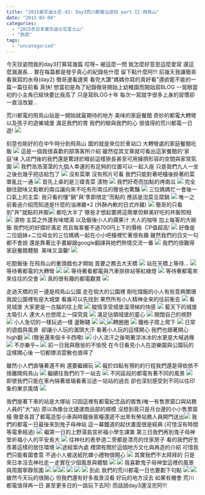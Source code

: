 ```yaml
---
title: "2015東京迪士尼-43: Day3荒川都電沿途玩 part II-飛鳥山"
date: "2015-03-04"
categories: 
  - "2015冬日本東京迪士尼富士山"
  - "旅遊"
tags: 
  - "uncategoried"
---
```


今天玟姿問我的day3打算寫幾篇 哎呀~ 被這麼一問 我怎麼好意思這麼愛寫 還這麼漏漏長... 實在每篇都是發乎真心的紀錄些什麼 留下點什麼阿!!! 前幾天我讓徹哥看我寫的水母(day2) 徹哥邊看邊笑 看完大讚"媽媽你寫的真好看"還欲罷不能的一篇一篇往前看 真快! 想當初是為了紀錄徹哥開始上幼稚園而開始寫BLOG 一晃眼當初的小主角已經快要比我高了 只是寫BLOG十年 每次一寫就字很多上身的習慣卻一直沒改變...

荒川都電的飛鳥山站是一開始就最期待的地方 美味的家庭餐館 奇妙的都電大轉彎 以及孩子的遊樂城堡 滿足我們的胃 我們的眼與我們的心 很值得的荒川都電一日遊! ![](images/16327197108_7e5f3b8469.jpg)

刻意也剛好的在中午時分到飛鳥山 圖的就是來位於車站口 大轉彎處的家庭餐館吃飯 [![](images/16514962625_f44f9dfdd8.jpg)](http://flickr.com/photos/33703965@N00/16514962625) 這是一個我很喜歡的部落客所介紹 雖然從其文章就可看出這家餐館的'家庭'味 入店門後的我們還是驚訝於眼前這樣狹長甚至可用擁擠形容的空間與家常氛圍 ![](images/16508519612_2bd52799ab.jpg) 我們浩浩蕩蕩的九個人幸運的有足夠的位置可以一起入座 只是我們九人一坐之後也幾乎把店給包了 ![](images/16509536505_56d6e457cc.jpg) 沒有菜單 沒有照片可看 我們只能對著吧檯後掛著的菜單亂比一通 ![](images/16559108952_f40eafd48e.jpg) 首先上桌的是三碟青菜 漬物 [![](images/16559100642_9768810e7e.jpg)](http://flickr.com/photos/33703965@N00/16559100642) 我們好奇而加點的烤南瓜 ![](images/16559106052_37c91656d9.jpg) 完全鎖住甜味又鬆軟的南瓜讓向來不吃有形南瓜的徹爸也驚豔 ![](images/16372757110_e691ae2b5a.jpg) 三位媽媽忙一會後一口氣上的主菜: 我只看的懂"鍋"與'季節限定"而點的 應該是泡菜豆腐鍋 ![](images/16513249191_86b0a08c74.jpg) 唯一之前看過介紹而知道是什麼的油淋雞\*2 (外酥內軟的日式炸雞) [![](images/16372745230_d3fa188512.jpg)](http://flickr.com/photos/33703965@N00/16372745230) 徹哥的只看到"丼"就點的丼販![](images/16560208505_4ebff1762f.jpg) 都吃大半了 徹爸才想起要將這簡單但鮮美好吃的丼飯照相 ![](images/16372742990_3f2273acaf.jpg) 漬物 主菜之外還有味增湯 以及飯後小人的蘋果汁 大人的咖啡 加上每客的大碗飯 我們吃的好撐好滿足 而且每客餐不過700円上下的價格  CP值超高! [![](images/15937627734_be483a6011.jpg)](http://flickr.com/photos/33703965@N00/15937627734) 好像是二位姐妹+二位母女的三位媽媽一起在小小吧檯裡忙著很有趣 雖然我們的日文一句都不會說 還是靠著比手畫腳跟google翻譯與她們熱情交流一番 ![](images/15940005953_e0bcf4a4b7.jpg) 我們的很難得家庭餐館體驗  美味又溫馨! ![](images/16483304246_ec78884c9d.jpg) 

吃飽飯後 在飛鳥山的重頭戲也才開始 首要之務去大天橋 [![](images/16513921642_dc04d08702.jpg)](http://flickr.com/photos/33703965@N00/16513921642) 站在天橋上等待... [![](images/16373895379_13bb9f2d60.jpg)](http://flickr.com/photos/33703965@N00/16373895379) 等待著都電的大轉彎 [![](images/15894792453_171f90279b.jpg)](http://flickr.com/photos/33703965@N00/15894792453) [](http://flickr.com/photos/33703965@N00/16513930622)[![](images/16329060207_bf461fb078.jpg)](http://flickr.com/photos/33703965@N00/16329060207) 等待著看都電與汽車排排站等紅綠燈 [![](images/16328690569_57003c64e9.jpg)](http://flickr.com/photos/33703965@N00/16328690569) 等待著都電來來往往的交會 [![](images/15937584064_01d0889752.jpg)](http://flickr.com/photos/33703965@N00/15937584064) 真的很有趣的都電觀賞 [![](images/16560168525_b170f73701.jpg)](http://flickr.com/photos/33703965@N00/16560168525)

走過天橋的另一邊是飛鳥山公園 走在倘大的公園裡 剛吃撐飯的小人有些意興闌珊 我說公園裡有座大城堡 看誰可以先找到 果然所有小人精神全來的往前衝去 ![](images/16509368605_2587176a09.jpg) 看見城堡 大家更是一古腦的往上爬 [![](images/16373850879_8c8b349dd0.jpg)](http://flickr.com/photos/33703965@N00/16373850879) 縱情享受城堡溜滑梯的快感 [![](images/16534115366_aeb83596c2.jpg)](http://flickr.com/photos/33703965@N00/16534115366) 藍天下的城堡太吸引人 連大人也想爬上一探究竟 [![](images/16327495940_6f327103c9.jpg)](http://flickr.com/photos/33703965@N00/16327495940) 滿足佔領城堡的童心 [![](images/16559006412_ff26a6eb66.jpg)](http://flickr.com/photos/33703965@N00/16559006412) 開闊自己的視野 ![](images/16483370746_5c4e91eab3.jpg) 小人急切的一樣玩過一樣 盪鞦韆 [![](images/16372459828_c6b4f800fa.jpg)](http://flickr.com/photos/33703965@N00/16372459828) [![](images/16534093256_2237ca1955.jpg)](http://flickr.com/photos/33703965@N00/16534093256)[ ![](images/16372436348_717dd72930.jpg)](http://flickr.com/photos/33703965@N00/16372436348)轉圈圈 [![](images/16560116315_048fc53c95.jpg)](http://flickr.com/photos/33703965@N00/16560116315) 鐵格子爬上爬下 [](http://flickr.com/photos/33703965@N00/16372686690)![](images/16372682360_26e6f2321f.jpg) 日常的遊戲與風景  卻讓小人玩的滿頭大汗 看著小人玩的這樣開心 我們也跟著開心 high翻 [![](images/15937570294_7f4edb30e3.jpg)](http://flickr.com/photos/33703965@N00/15937570294) (徹爸還來個卡卡西嘞) [![](images/16327233768_94e970998f.jpg)](http://flickr.com/photos/33703965@N00/16327233768) 小人流汗之後喝著涼冰冰的水更是大喊過癮 [![](images/16372640770_25fc5fa9bb.jpg)](http://flickr.com/photos/33703965@N00/16372640770) 不亦樂乎~ [![](images/16558421301_f1db1d669a.jpg)](http://flickr.com/photos/33703965@N00/16558421301) 前一日我與徹爸的不愉悅 在今日看見小人在遊樂園與公園玩的這樣開心後 一切都煙消雲散也值得了

雖然小人們直嚷著還不夠 還要繼續玩 ![](images/16513921812_81d04e43c7.jpg) 礙於四點有預約的行程我們還是得依依不捨離開飛鳥山 ![](images/16321912740_dff557b3a1.jpg) 繼續往我們的下一站去 [](http://flickr.com/photos/33703965@N00/16488945306)![](images/16534071526_9141bc8402.jpg) 不同區段的都電有著不同的風景 [![](images/16373806379_e2876fd809.jpg)](http://flickr.com/photos/33703965@N00/16373806379) 即使我們只能在車內隔著玻璃看著沿途一站站的過去 卻也深刻感受到不同以往印象的東京風情 [![](images/16534068546_34e28afc51.jpg)](http://flickr.com/photos/33703965@N00/16534068546)

我們接著下車的站是大塚站 只因這裡有都電紀念品的販售(唯一有售票窗口與站務人員的"大"站) 原以為像台北捷運商品部的規模 沒想到竟只是月台邊的小小售票窗檯 徹愛各買了都電造型小車與時鐘後窗檯還遞不出來有勞站務人員開門送出[![](images/16513227731_3403ea8f9e.jpg)](http://flickr.com/photos/33703965@N00/16513227731) 我們的都電一日最後來到鬼子母神站 這一幕鐵道的起伏畫面很是經典 (可惜沒有時間等電車經過) ![](images/16534065866_d80afd2940.jpg) 繼第一日的上野湯島宮祈福小學生課業 第三日我們再到鬼子母神堂祈福小人的平安長大 ![](images/16509379255_8001a681fd.jpg) 往神社的表參道二旁都是漂亮的住家房子 看的我們好生羨慕這樣的居住環境 [![](images/16558957642_3afc0366bb.jpg)](http://flickr.com/photos/33703965@N00/16558957642)途經案內處 裡頭有關於這個地方文化與再造的介紹 可惜我們只能看圖會意 不過小人被送紙陀螺小禮物很開心 [![](images/16373777829_9259b08ed8.jpg)](http://flickr.com/photos/33703965@N00/16373777829) 其實我們不太拜拜的 只是來日本沒去神社走一走實在少個風景與體驗 [![](images/15937489784_4cb13e74c0.jpg)](http://flickr.com/photos/33703965@N00/15937489784) [![](images/15892388474_c6a074d79c.jpg)](http://flickr.com/photos/33703965@N00/15892388474) 我喜歡鬼子母神堂這裡的風景與周圍寧靜氛圍 [![](images/16329045727_bf4846096c.jpg)](http://flickr.com/photos/33703965@N00/16329045727)  [![](images/16327217418_35a8f41a58.jpg)](http://flickr.com/photos/33703965@N00/16560067035)[![](images/16327223158_0d142b0b07.jpg)](http://flickr.com/photos/33703965@N00/16327223158)    ![](images/16488937946_f5e5fb6563.jpg) ![](images/16321809568_b838ea3f02.jpg) ![](images/16488945076_4d334d2c80.jpg) 到此 我們的荒川都電一日也要劃下句點 ![](images/16390012550_258ee3dffc.jpg) ![](images/15886812724_d20016486d.jpg) 雖然今天玩的很開心 但我們還有好多風景沒看 好玩的地方沒去 如果有機會 荒川都電值得再一日 甚至更多日的一路玩下去阿! 而話說day3還沒完阿!!!
